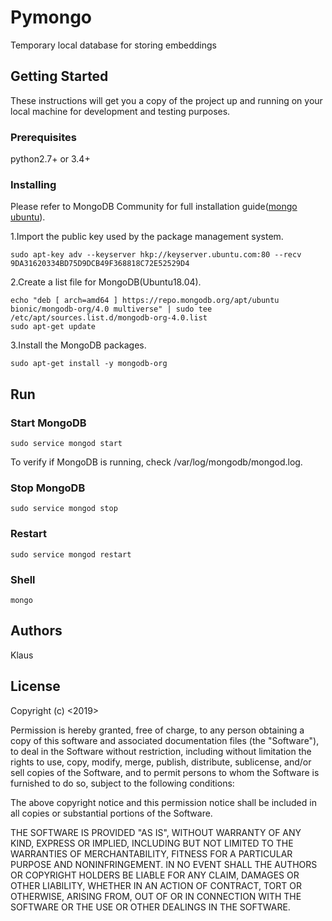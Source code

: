 # Pymongo 

Temporary local database for storing embeddings

## Getting Started

These instructions will get you a copy of the project up and running on your local machine for development and testing purposes.

### Prerequisites

python2.7+ or 3.4+

### Installing

Please refer to MongoDB Community for full installation guide([mongo ubuntu](https://docs.mongodb.com/manual/tutorial/install-mongodb-on-ubuntu/#install-mongodb-community-edition-using-deb-packages)). 

1.Import the public key used by the package management system.

```
sudo apt-key adv --keyserver hkp://keyserver.ubuntu.com:80 --recv 9DA31620334BD75D9DCB49F368818C72E52529D4
```


2.Create a list file for MongoDB(Ubuntu18.04).

```
echo "deb [ arch=amd64 ] https://repo.mongodb.org/apt/ubuntu bionic/mongodb-org/4.0 multiverse" | sudo tee /etc/apt/sources.list.d/mongodb-org-4.0.list
sudo apt-get update
```

3.Install the MongoDB packages.

```
sudo apt-get install -y mongodb-org
```
## Run

### Start MongoDB 

```
sudo service mongod start
```

To verify if MongoDB is running, check /var/log/mongodb/mongod.log.

### Stop MongoDB

```
sudo service mongod stop
```

### Restart

```
sudo service mongod restart
```

### Shell

```
mongo
```

## Authors

Klaus

## License
Copyright (c) <2019> <Sanus Solutions>

Permission is hereby granted, free of charge, to any person obtaining a copy
of this software and associated documentation files (the "Software"), to deal
in the Software without restriction, including without limitation the rights
to use, copy, modify, merge, publish, distribute, sublicense, and/or sell
copies of the Software, and to permit persons to whom the Software is
furnished to do so, subject to the following conditions:

The above copyright notice and this permission notice shall be included in all
copies or substantial portions of the Software.

THE SOFTWARE IS PROVIDED "AS IS", WITHOUT WARRANTY OF ANY KIND, EXPRESS OR
IMPLIED, INCLUDING BUT NOT LIMITED TO THE WARRANTIES OF MERCHANTABILITY,
FITNESS FOR A PARTICULAR PURPOSE AND NONINFRINGEMENT. IN NO EVENT SHALL THE
AUTHORS OR COPYRIGHT HOLDERS BE LIABLE FOR ANY CLAIM, DAMAGES OR OTHER
LIABILITY, WHETHER IN AN ACTION OF CONTRACT, TORT OR OTHERWISE, ARISING FROM,
OUT OF OR IN CONNECTION WITH THE SOFTWARE OR THE USE OR OTHER DEALINGS IN THE
SOFTWARE.
